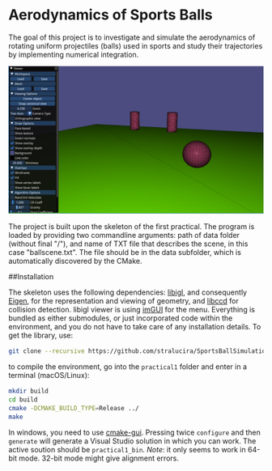 # Aerodynamics of Sports Balls 

The goal of this project is to investigate and simulate the aerodynamics of rotating uniform projectiles (balls) used in sports and study their trajectories by implementing numerical integration.


![alt text](snap.png)

The project is built upon the skeleton of the first practical.
The program is loaded by providing two commandline arguments: path of data folder (without final "/"), and name of TXT file that describes the scene, in this case "ballscene.txt". The file should be in the data subfolder, which is automatically discovered by the CMake. 

##Installation

The skeleton uses the following dependencies: [libigl](http://libigl.github.io/libigl/), and consequently [Eigen](http://eigen.tuxfamily.org/index.php?title=Main_Page), for the representation and viewing of geometry, and [libccd](https://github.com/danfis/libccd) for collision detection. libigl viewer is using [imGUI](https://github.com/ocornut/imgui) for the menu. Everything is bundled as either submodules, or just incorporated code within the environment, and you do not have to take care of any installation details. To get the library, use:

```bash
git clone --recursive https://github.com/stralucira/SportsBallSimulation.git
```

to compile the environment, go into the `practical1` folder and enter in a terminal (macOS/Linux):

```bash
mkdir build
cd build
cmake -DCMAKE_BUILD_TYPE=Release ../
make
```

In windows, you need to use [cmake-gui](https://cmake.org/runningcmake/). Pressing twice ``configure`` and then ``generate`` will generate a Visual Studio solution in which you can work. The active soution should be ``practical1_bin``. *Note*: it only seems to work in 64-bit mode. 32-bit mode might give alignment errors.






